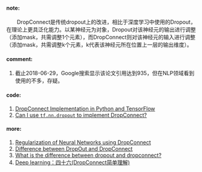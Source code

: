 #### note:
　　DropConnect是传统dropout上的改进，相比于深度学习中使用的Dropout，在理论上更具泛化能力。以某神经元为对象，Dropout对该神经元的输出进行调整（添加mask，共需调整1个元素），而DropConnect则对该神经元的输入进行调整（添加mask，共需调整k个元素，k代表该神经元所在位置上一层的输出维度）。
  
#### comment:
  1. 截止2018-06-29，Google搜索显示该论文引用达到935，但在NLP领域看到使用的不多，存疑。

#### code:
  1. [DropConnect Implementation in Python and TensorFlow](https://nickcdryan.com/2017/06/13/dropconnect-implementation-in-python-and-tensorflow/)
  2. [Can I use `tf.nn.dropout` to implement DropConnect?](https://stackoverflow.com/questions/44355229/can-i-use-tf-nn-dropout-to-implement-dropconnect)

#### more:
  1. [Regularization of Neural Networks using DropConnect](https://cs.nyu.edu/~wanli/dropc/)
  2. [Difference between DropOut and DropConnect](https://stats.stackexchange.com/questions/201569/difference-between-dropout-and-dropconnect)
  3. [What is the difference between dropout and dropconnect?](https://www.quora.com/What-is-the-difference-between-dropout-and-dropconnect)
  4. [Deep learning：四十六(DropConnect简单理解)](https://www.cnblogs.com/tornadomeet/p/3430312.html)
